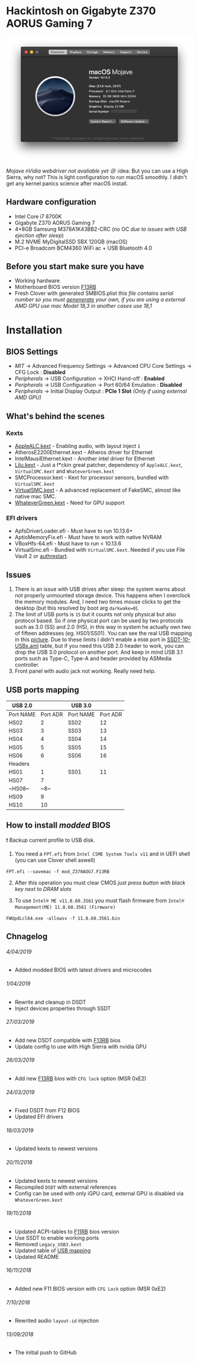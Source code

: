 # Hackintosh on Gigabyte Z370 AORUS Gaming 7

<p align="center">
  <img src="./misc/system.png" alt="System specs">
</p>

*Mojave nVidia webdriver not avaliable yet :cry:* :idea: But you can use a High Sierra, why not?
This is light configuration to run macOS smoothly. I didn't get any kernel panics science after macOS install.

## Hardware configuration

* Intel Core i7 8700K
* Gigabyte Z370 AORUS Gaming 7
* 4×8GB Samsung M378A1K43BB2-CRC (no OC *due to issues with USB ejection after sleep*)
* M.2 NVME MyDigitalSSD SBX 120GB (macOS)
* PCI-e Broadcom BCM4360 WiFi ac + USB Bluetooth 4.0

## Before you start make sure you have

* Working hardware
* Motherboard BIOS version [F13RB][104]
* Fresh Clover with generated SMBIOS.plist *this file contains serial number so you must [genenerate][1] your own, if you are using a external AMD GPU use mac Model 18,3 in another cases use 18,1*


# Installation

## BIOS Settings
* *MIT* → Advanced Frequency Settings → Advanced CPU Core Settings → CFG Lock : **Disabled**
* *Peripherals* → USB Configuration → XHCI Hand-off : **Enabled**
* *Peripherals* → USB Configuration → Port 60/64 Emulation : **Disabled**
* *Peripherals* → Initial Display Output : **PCIe 1 Slot** *(Only if using external AMD GPU)*

## What's behind the scenes

### Kexts

* [AppleALC.kext][2] - Enabling audio, with layout inject `1`
* AtherosE2200Ethernet.kext - Atheros driver for Ethernet
* IntelMausiEthernet.kext - Another intel driver for Ethernet
* [Lilu.kext][3] - Just a f\*ckin great patcher, dependency of `AppleALC.kext`, *`VirtualSMC.kext`* and `WhateverGreen.kext`
* SMCProcessor.kext - Kext for processor sensors, bundled with `VirtualSMC.kext`
* [VirtualSMC.kext][4] - A advanced replacement of FakeSMC, almost like native mac SMC.
* [WhateverGreen.kext][5] - Need for GPU support

### EFI drivers

* ApfsDriverLoader.efi - Must have to run 10.13.6+
* AptioMemoryFix.efi - Must have to work with native NVRAM
* VBoxHfs-64.efi - Must have to run < 10.13.6
* VirtualSmc.efi - Bundled with `VirtualSMC.kext`. Needed if you use File Vault 2 or [authrestart][6].

## Issues

1. There is an issue with USB drives after sleep: the system warns about not properly unmounted storage device. This happens when I overclock the memory modules. And, I need two times mouse clicks to get the desktop (but this resolved by boot arg `darkwake=0`).
2. The limit of USB ports is `15` but it counts not only physical but also protocol based. So if one physical port can be used by two protocols such as 3.0 (SS) and 2.0 (HS), in this way in system he actually own two of fifteen addresses (eg. HS01/SS01). You can see the real USB mapping in this [picture][102]. Due to these limits I didn't enable a `HS08` port in [SSDT-10-USBx.aml](/OEM/Z370%20AORUS%20Gaming%207/ACPI/patched/SSDT-10-USBx.dsl) table, but if you need this USB 2.0 header to work, you can drop the USB 3.0 protocol on another port. And keep in mind USB 3.1 ports such as Type-C, Type-A and header provided by ASMedia controller.
3. Front panel with audio jack not working. Really need help.

## USB ports mapping

| USB 2.0   |          | USB 3.0   |          |
|-----------|----------|-----------|----------|
| Port NAME | Port ADR | Port NAME | Port ADR |
| HS02      | 2        | SS02      | 12       |
| HS03      | 3        | SS03      | 13       |
| HS04      | 4        | SS04      | 14       |
| HS05      | 5        | SS05      | 15       |
| HS06      | 6        | SS06      | 16       |
| Headers   |          |           |          |
| HS01      | 1        | SS01      | 11       |
| HS07      | 7        |           |          |
| ~HS08~    | ~8~      |           |          |
| HS09      | 9        |           |          |
| HS10      | 10       |           |          |

## How to install *modded* BIOS

:exclamation: Backup current profile to USB disk.
1. You need a `FPT.efi` from `Intel CSME System Tools v11` and in UEFI shell (you can use Clover shell aswell)
```
FPT.efi --savemac -f mod_Z370AOG7.F13RB
```
2. After this operation you must clear CMOS *just press button with black key next to DRAM slots*

3. To use `Intel® ME v11.8.60.3561` you must flash firmware from `Intel® Management(ME) 11.8.60.3561 (Firmware)`
```
FWUpdLcl64.exe -allowsv -f 11.8.60.3561.bin
```

## Chnagelog
###### 4/04/2019
* Added modded BIOS with latest drivers and microcodes
###### 1/04/2019
* Rewrite and cleanup in DSDT
* Inject devices properties through SSDT
###### 27/03/2019
* Add new DSDT compatible with [F13RB][104] bios
* Update config to use with High Sierra with nvidia GPU
###### 26/03/2019
* Add new [F13RB][104] bios with `CFG lock` option (MSR 0xE2)
###### 24/03/2019
* Fixed DSDT from F12 BIOS
* Updated EFI drivers
###### 18/03/2019
* Updated kexts to newest versions
###### 20/11/2018
* Updated kexts to newest versions
* Recompiled `DSDT` with external references
* Config can be used with only iGPU card, external GPU is disabled via `WhateverGreen.kext`
###### 19/11/2018
* Updated ACPI-tables to [F11RB][103] bios version
* Use SSDT to enable working ports
* Removed `Legacy_USB3.kext`
* Updated table of [USB mapping](#usb-ports-mapping)
* Updated README
###### 16/11/2018
* Added new F11 BIOS version with `CFG Lock` option (MSR 0xE2)
###### 7/10/2018
* Rewrited audio `layout-id` injection
###### 13/09/2018
* The initial push to GitHub

[1]: http://cloudclovereditor.altervista.org/cce/editor.php#smbios
[2]: https://github.com/acidanthera/AppleALC
[3]: https://github.com/acidanthera/Lilu
[4]: https://github.com/acidanthera/VirtualSMC
[5]: https://github.com/acidanthera/WhateverGreen
[6]: https://lifehacker.com/bypass-a-filevault-password-at-startup-by-rebooting-fro-1686770324

[101]: ./misc/system.png
[102]: ./misc/physical-usb-ports.png
[103]: ./misc/Z370AOG7_F11RB.zip
[104]: ./misc/Z370AOG7_F13RB.zip

